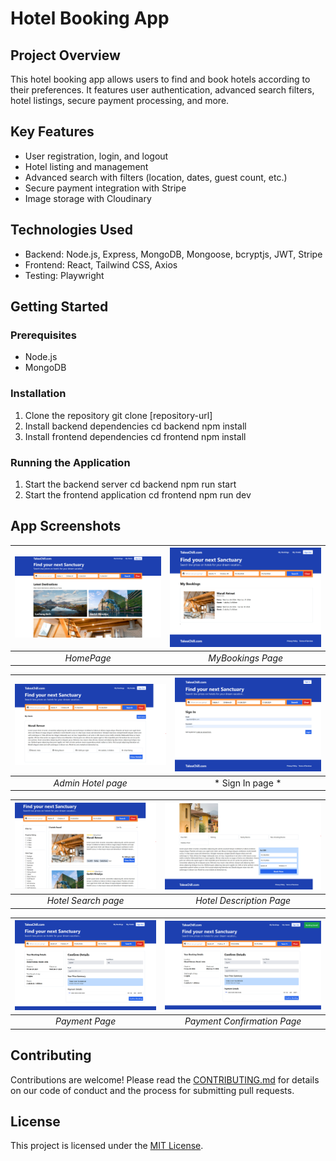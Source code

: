 # Hotel Booking App

## Project Overview
This hotel booking app allows users to find and book hotels according to their preferences. It features user authentication, advanced search filters, hotel listings, secure payment processing, and more.

## Key Features
- User registration, login, and logout
- Hotel listing and management
- Advanced search with filters (location, dates, guest count, etc.)
- Secure payment integration with Stripe
- Image storage with Cloudinary

## Technologies Used
- Backend: Node.js, Express, MongoDB, Mongoose, bcryptjs, JWT, Stripe
- Frontend: React, Tailwind CSS, Axios
- Testing: Playwright

## Getting Started

### Prerequisites
- Node.js
- MongoDB

### Installation
1. Clone the repository
   git clone [repository-url]
2. Install backend dependencies
   cd backend
   npm install
3. Install frontend dependencies
   cd frontend
   npm install

### Running the Application
1. Start the backend server
   cd backend
   npm run start
2. Start the frontend application
   cd frontend
   npm run dev

## App Screenshots

| ![Image 1](images\hote-1.png) | ![Image 2](images\hotel-2.png) | 
|:---:|:---:|
| *HomePage* | *MyBookings Page* |

|![Image 3](images\hotel-3.png) | ![Image 4](images\hotel-4.png) |
|:---:|:---:|
|*Admin Hotel page* | *  Sign In page    * |

| ![Image 5](images\hotel-5.png) | ![Image 6](images\hotel-6.png) | 
|:---:|:---:|
| *Hotel Search page* | *Hotel Description Page* |

|![Image 7](images\hotel-7.png) | ![Image 8](images\hotel-8.png) |
|:---:|:---:|
|*Payment Page* | *Payment Confirmation Page* |


## Contributing
Contributions are welcome! Please read the [CONTRIBUTING.md](path/to/contributing.md) for details on our code of conduct and the process for submitting pull requests.

## License
This project is licensed under the [MIT License](LICENSE.md).
